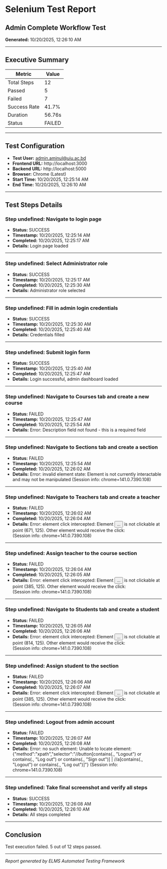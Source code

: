 # Selenium Test Report

## Admin Complete Workflow Test

**Generated:** 10/20/2025, 12:26:10 AM

---

## Executive Summary

| Metric | Value |
|--------|-------|
| Total Steps | 12 |
| Passed | 5 |
| Failed | 7 |
| Success Rate | 41.7% |
| Duration | 56.76s |
| Status | FAILED |

---

## Test Configuration

- **Test User:** admin.aminul@uiu.ac.bd
- **Frontend URL:** http://localhost:3000
- **Backend URL:** http://localhost:5000
- **Browser:** Chrome (Latest)
- **Start Time:** 10/20/2025, 12:25:14 AM
- **End Time:** 10/20/2025, 12:26:10 AM

---

## Test Steps Details


### Step undefined: Navigate to login page

- **Status:** SUCCESS
- **Timestamp:** 10/20/2025, 12:25:14 AM
- **Completed:** 10/20/2025, 12:25:17 AM
- **Details:** Login page loaded

---


### Step undefined: Select Administrator role

- **Status:** SUCCESS
- **Timestamp:** 10/20/2025, 12:25:17 AM
- **Completed:** 10/20/2025, 12:25:30 AM
- **Details:** Administrator role selected

---


### Step undefined: Fill in admin login credentials

- **Status:** SUCCESS
- **Timestamp:** 10/20/2025, 12:25:30 AM
- **Completed:** 10/20/2025, 12:25:40 AM
- **Details:** Credentials filled

---


### Step undefined: Submit login form

- **Status:** SUCCESS
- **Timestamp:** 10/20/2025, 12:25:40 AM
- **Completed:** 10/20/2025, 12:25:47 AM
- **Details:** Login successful, admin dashboard loaded

---


### Step undefined: Navigate to Courses tab and create a new course

- **Status:** FAILED
- **Timestamp:** 10/20/2025, 12:25:47 AM
- **Completed:** 10/20/2025, 12:25:54 AM
- **Details:** Error: Description field not found - this is a required field

---


### Step undefined: Navigate to Sections tab and create a section

- **Status:** FAILED
- **Timestamp:** 10/20/2025, 12:25:54 AM
- **Completed:** 10/20/2025, 12:26:02 AM
- **Details:** Error: invalid element state: Element is not currently interactable and may not be manipulated
  (Session info: chrome=141.0.7390.108)

---


### Step undefined: Navigate to Teachers tab and create a teacher

- **Status:** FAILED
- **Timestamp:** 10/20/2025, 12:26:02 AM
- **Completed:** 10/20/2025, 12:26:04 AM
- **Details:** Error: element click intercepted: Element <button type="button" role="tab" aria-selected="false" aria-controls="radix-_r_5_-content-teachers" data-state="inactive" id="radix-_r_5_-trigger-teachers" data-slot="tabs-trigger" class="data-[state=active]:bg-background dark:data-[state=active]:text-foreground focus-visible:border-ring focus-visible:ring-ring/50 focus-visible:outline-ring dark:data-[state=active]:border-input dark:data-[state=active]:bg-input/30 text-foreground dark:text-muted-foreground inline-flex h-[calc(100%-1px)] flex-1 items-center justify-center gap-1.5 rounded-md border border-transparent px-2 py-1 text-sm font-medium whitespace-nowrap transition-[color,box-shadow] focus-visible:ring-[3px] focus-visible:outline-1 disabled:pointer-events-none disabled:opacity-50 data-[state=active]:shadow-sm [&amp;_svg]:pointer-events-none [&amp;_svg]:shrink-0 [&amp;_svg:not([class*='size-'])]:size-4 glassmorphic hover:glow-green" tabindex="-1" data-orientation="horizontal" data-radix-collection-item="">...</button> is not clickable at point (671, 125). Other element would receive the click: <div data-state="open" class="fixed inset-0 z-50 bg-black/80 dark:bg-black/90 data-[state=open]:animate-in data-[state=closed]:animate-out data-[state=closed]:fade-out-0 data-[state=open]:fade-in-0" data-aria-hidden="true" aria-hidden="true" style="pointer-events: auto;"></div>
  (Session info: chrome=141.0.7390.108)

---


### Step undefined: Assign teacher to the course section

- **Status:** FAILED
- **Timestamp:** 10/20/2025, 12:26:04 AM
- **Completed:** 10/20/2025, 12:26:05 AM
- **Details:** Error: element click intercepted: Element <button type="button" role="tab" aria-selected="true" aria-controls="radix-_r_5_-content-sections" data-state="active" id="radix-_r_5_-trigger-sections" data-slot="tabs-trigger" class="data-[state=active]:bg-background dark:data-[state=active]:text-foreground focus-visible:border-ring focus-visible:ring-ring/50 focus-visible:outline-ring dark:data-[state=active]:border-input dark:data-[state=active]:bg-input/30 text-foreground dark:text-muted-foreground inline-flex h-[calc(100%-1px)] flex-1 items-center justify-center gap-1.5 rounded-md border border-transparent px-2 py-1 text-sm font-medium whitespace-nowrap transition-[color,box-shadow] focus-visible:ring-[3px] focus-visible:outline-1 disabled:pointer-events-none disabled:opacity-50 data-[state=active]:shadow-sm [&amp;_svg]:pointer-events-none [&amp;_svg]:shrink-0 [&amp;_svg:not([class*='size-'])]:size-4 glassmorphic hover:glow-orange" tabindex="0" data-orientation="horizontal" data-radix-collection-item="">...</button> is not clickable at point (385, 125). Other element would receive the click: <div data-state="open" class="fixed inset-0 z-50 bg-black/80 dark:bg-black/90 data-[state=open]:animate-in data-[state=closed]:animate-out data-[state=closed]:fade-out-0 data-[state=open]:fade-in-0" data-aria-hidden="true" aria-hidden="true" style="pointer-events: auto;"></div>
  (Session info: chrome=141.0.7390.108)

---


### Step undefined: Navigate to Students tab and create a student

- **Status:** FAILED
- **Timestamp:** 10/20/2025, 12:26:05 AM
- **Completed:** 10/20/2025, 12:26:06 AM
- **Details:** Error: element click intercepted: Element <button type="button" role="tab" aria-selected="false" aria-controls="radix-_r_5_-content-students" data-state="inactive" id="radix-_r_5_-trigger-students" data-slot="tabs-trigger" class="data-[state=active]:bg-background dark:data-[state=active]:text-foreground focus-visible:border-ring focus-visible:ring-ring/50 focus-visible:outline-ring dark:data-[state=active]:border-input dark:data-[state=active]:bg-input/30 text-foreground dark:text-muted-foreground inline-flex h-[calc(100%-1px)] flex-1 items-center justify-center gap-1.5 rounded-md border border-transparent px-2 py-1 text-sm font-medium whitespace-nowrap transition-[color,box-shadow] focus-visible:ring-[3px] focus-visible:outline-1 disabled:pointer-events-none disabled:opacity-50 data-[state=active]:shadow-sm [&amp;_svg]:pointer-events-none [&amp;_svg]:shrink-0 [&amp;_svg:not([class*='size-'])]:size-4 glassmorphic hover:glow-yellow" tabindex="-1" data-orientation="horizontal" data-radix-collection-item="">...</button> is not clickable at point (814, 125). Other element would receive the click: <div data-state="open" class="fixed inset-0 z-50 bg-black/80 dark:bg-black/90 data-[state=open]:animate-in data-[state=closed]:animate-out data-[state=closed]:fade-out-0 data-[state=open]:fade-in-0" data-aria-hidden="true" aria-hidden="true" style="pointer-events: auto;"></div>
  (Session info: chrome=141.0.7390.108)

---


### Step undefined: Assign student to the section

- **Status:** FAILED
- **Timestamp:** 10/20/2025, 12:26:06 AM
- **Completed:** 10/20/2025, 12:26:07 AM
- **Details:** Error: element click intercepted: Element <button type="button" role="tab" aria-selected="true" aria-controls="radix-_r_5_-content-sections" data-state="active" id="radix-_r_5_-trigger-sections" data-slot="tabs-trigger" class="data-[state=active]:bg-background dark:data-[state=active]:text-foreground focus-visible:border-ring focus-visible:ring-ring/50 focus-visible:outline-ring dark:data-[state=active]:border-input dark:data-[state=active]:bg-input/30 text-foreground dark:text-muted-foreground inline-flex h-[calc(100%-1px)] flex-1 items-center justify-center gap-1.5 rounded-md border border-transparent px-2 py-1 text-sm font-medium whitespace-nowrap transition-[color,box-shadow] focus-visible:ring-[3px] focus-visible:outline-1 disabled:pointer-events-none disabled:opacity-50 data-[state=active]:shadow-sm [&amp;_svg]:pointer-events-none [&amp;_svg]:shrink-0 [&amp;_svg:not([class*='size-'])]:size-4 glassmorphic hover:glow-orange" tabindex="0" data-orientation="horizontal" data-radix-collection-item="">...</button> is not clickable at point (385, 125). Other element would receive the click: <div data-state="open" class="fixed inset-0 z-50 bg-black/80 dark:bg-black/90 data-[state=open]:animate-in data-[state=closed]:animate-out data-[state=closed]:fade-out-0 data-[state=open]:fade-in-0" data-aria-hidden="true" aria-hidden="true" style="pointer-events: auto;"></div>
  (Session info: chrome=141.0.7390.108)

---


### Step undefined: Logout from admin account

- **Status:** FAILED
- **Timestamp:** 10/20/2025, 12:26:07 AM
- **Completed:** 10/20/2025, 12:26:08 AM
- **Details:** Error: no such element: Unable to locate element: {"method":"xpath","selector":"//button[contains(., "Logout") or contains(., "Log out") or contains(., "Sign out")] | //a[contains(., "Logout") or contains(., "Log out")]"}
  (Session info: chrome=141.0.7390.108)

---


### Step undefined: Take final screenshot and verify all steps

- **Status:** SUCCESS
- **Timestamp:** 10/20/2025, 12:26:08 AM
- **Completed:** 10/20/2025, 12:26:10 AM
- **Details:** All steps completed

---


## Conclusion

Test execution failed. 5 out of 12 steps passed.

---

*Report generated by ELMS Automated Testing Framework*
